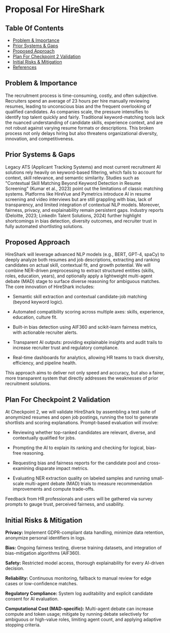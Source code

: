 # Proposal For HireShark

## Table Of Contents
- [Problem & Importance](#problem--importance)
- [Prior Systems & Gaps](#prior-systems--gaps)
- [Proposed Approach](#proposed-approach)
- [Plan For Checkpoint 2 Validation](#plan-for-checkpoint-2-validation)
- [Initial Risks & Mitigation](#initial-risks--mitigation)
- [References](#references)

## Problem & Importance
The recruitment process is time-consuming, costly, and often subjective. Recruiters spend an average of 23 hours per hire manually reviewing resumes, leading to unconscious bias and the frequent overlooking of qualified candidates. As companies scale, the pressure intensifies to identify top talent quickly and fairly. Traditional keyword-matching tools lack the nuanced understanding of candidate skills, experience context, and are not robust against varying resume formats or descriptions. This broken process not only delays hiring but also threatens organizational diversity, innovation, and competitiveness.

## Prior Systems & Gaps
Legacy ATS (Applicant Tracking Systems) and most current recruitment AI solutions rely heavily on keyword-based filtering, which fails to account for context, skill relevance, and semantic similarity. Studies such as "Contextual Skill Matching Beyond Keyword Detection in Resume Screening" (Kumar et al., 2023) point out the limitations of classic matching systems. Platforms like HireVue and Pymetrics introduce AI in resume screening and video interviews but are still grappling with bias, lack of transparency, and limited integration of contextual NLP models. Moreover, fairness, privacy, and explainability remain persistent gaps. Industry reports (Deloitte, 2023; LinkedIn Talent Solutions, 2024) further highlight shortcomings in bias detection, diversity outcomes, and recruiter trust in fully automated shortlisting solutions.

## Proposed Approach
HireShark will leverage advanced NLP models (e.g., BERT, GPT-4, spaCy) to deeply analyze both resumes and job descriptions, extracting and ranking candidates on actual skill, contextual fit, and growth potential. We will combine NER-driven preprocessing to extract structured entities (skills, roles, education, years), and optionally apply a lightweight multi-agent debate (MAD) stage to surface diverse reasoning for ambiguous matches.
The core innovation of HireShark includes:

- Semantic skill extraction and contextual candidate-job matching (beyond keyword logic).

- Automated compatibility scoring across multiple axes: skills, experience, education, culture fit.

- Built-in bias detection using AIF360 and scikit-learn fairness metrics, with actionable recruiter alerts.

- Transparent AI outputs: providing explainable insights and audit trails to increase recruiter trust and regulatory compliance.

- Real-time dashboards for analytics, allowing HR teams to track diversity, efficiency, and pipeline health.

This approach aims to deliver not only speed and accuracy, but also a fairer, more transparent system that directly addresses the weaknesses of prior recruitment solutions.

## Plan For Checkpoint 2 Validation
At Checkpoint 2, we will validate HireShark by assembling a test suite of anonymized resumes and open job postings, running the tool to generate shortlists and scoring explanations. Prompt-based evaluation will involve:

- Reviewing whether top-ranked candidates are relevant, diverse, and contextually qualified for jobs.

- Prompting the AI to explain its ranking and checking for logical, bias-free reasoning.

- Requesting bias and fairness reports for the candidate pool and cross-examining disparate impact metrics.

- Evaluating NER extraction quality on labeled samples and running small-scale multi-agent debate (MAD) trials to measure recommendation improvements and compute trade-offs.

Feedback from HR professionals and users will be gathered via survey prompts to gauge trust, perceived fairness, and usability.

## Initial Risks & Mitigation
**Privacy:** Implement GDPR-compliant data handling, minimize data retention, anonymize personal identifiers in logs.

**Bias:** Ongoing fairness testing, diverse training datasets, and integration of bias-mitigation algorithms (AIF360).

**Safety:** Restricted model access, thorough explainability for every AI-driven decision.

**Reliability:** Continuous monitoring, fallback to manual review for edge cases or low-confidence matches.

**Regulatory Compliance:** System log auditability and explicit candidate consent for AI evaluation.

**Computational Cost (MAD-specific):** Multi-agent debate can increase compute and token usage; mitigate by running debate selectively for ambiguous or high-value roles, limiting agent count, and applying adaptive stopping criteria.
